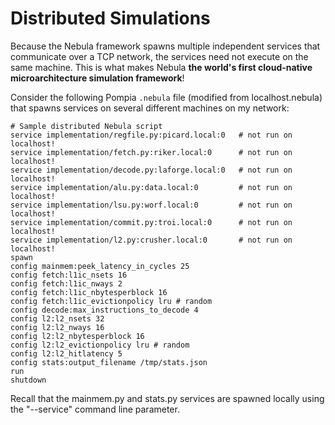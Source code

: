 # Distributed Simulations

Because the Nebula framework spawns multiple independent
services that communicate over a TCP network, the services need not execute
on the same machine. This is what makes Nebula
**the world's first cloud-native microarchitecture simulation framework**!

Consider the following Pompia `.nebula` file (modified from localhost.nebula)
that spawns services on several different machines on my network:

    # Sample distributed Nebula script
    service implementation/regfile.py:picard.local:0   # not run on localhost!
    service implementation/fetch.py:riker.local:0      # not run on localhost!
    service implementation/decode.py:laforge.local:0   # not run on localhost!
    service implementation/alu.py:data.local:0         # not run on localhost!
    service implementation/lsu.py:worf.local:0         # not run on localhost!
    service implementation/commit.py:troi.local:0      # not run on localhost!
    service implementation/l2.py:crusher.local:0       # not run on localhost!
    spawn
    config mainmem:peek_latency_in_cycles 25
    config fetch:l1ic_nsets 16
    config fetch:l1ic_nways 2
    config fetch:l1ic_nbytesperblock 16
    config fetch:l1ic_evictionpolicy lru # random
    config decode:max_instructions_to_decode 4
    config l2:l2_nsets 32
    config l2:l2_nways 16
    config l2:l2_nbytesperblock 16
    config l2:l2_evictionpolicy lru # random
    config l2:l2_hitlatency 5
    config stats:output_filename /tmp/stats.json
    run
    shutdown

Recall that the mainmem.py and stats.py services are spawned locally using
the "--service" command line parameter.
